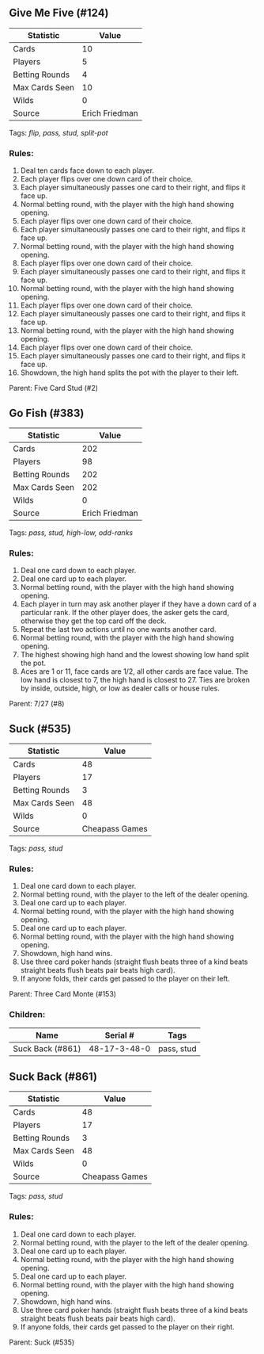 ## Give Me Five (#124)

|Statistic|Value|
|---------|-----|
|Cards|10|
|Players|5|
|Betting Rounds|4|
|Max Cards Seen|10|
|Wilds|0|
|Source|Erich Friedman|

Tags: *flip, pass, stud, split-pot*
### Rules:
1. Deal ten cards face down to each player.
2. Each player flips over one down card of their choice.
3. Each player simultaneously passes one card to their right, and flips it face up.
4. Normal betting round, with the player with the high hand showing opening.
5. Each player flips over one down card of their choice.
6. Each player simultaneously passes one card to their right, and flips it face up.
7. Normal betting round, with the player with the high hand showing opening.
8. Each player flips over one down card of their choice.
9. Each player simultaneously passes one card to their right, and flips it face up.
10. Normal betting round, with the player with the high hand showing opening.
11. Each player flips over one down card of their choice.
12. Each player simultaneously passes one card to their right, and flips it face up.
13. Normal betting round, with the player with the high hand showing opening.
14. Each player flips over one down card of their choice.
15. Each player simultaneously passes one card to their right, and flips it face up.
16. Showdown, the high hand splits the pot with the player to their left.

Parent: Five Card Stud (#2)


## Go Fish (#383)

|Statistic|Value|
|---------|-----|
|Cards|202|
|Players|98|
|Betting Rounds|202|
|Max Cards Seen|202|
|Wilds|0|
|Source|Erich Friedman|

Tags: *pass, stud, high-low, odd-ranks*
### Rules:
1. Deal one card down to each player.
2. Deal one card up to each player.
3. Normal betting round, with the player with the high hand showing opening.
4. Each player in turn may ask another player if they have a down card of a particular rank. If the other player does, the asker gets the card, otherwise they get the top card off the deck.
5. Repeat the last two actions until no one wants another card.
6. Normal betting round, with the player with the high hand showing opening.
7. The highest showing high hand and the lowest showing low hand split the pot.
8. Aces are 1 or 11, face cards are 1/2, all other cards are face value. The low hand is closest to 7, the high hand is closest to 27. Ties are broken by inside, outside, high, or low as dealer calls or house rules.

Parent: 7/27 (#8)


## Suck (#535)

|Statistic|Value|
|---------|-----|
|Cards|48|
|Players|17|
|Betting Rounds|3|
|Max Cards Seen|48|
|Wilds|0|
|Source|Cheapass Games|

Tags: *pass, stud*
### Rules:
1. Deal one card down to each player.
2. Normal betting round, with the player to the left of the dealer opening.
3. Deal one card up to each player.
4. Normal betting round, with the player with the high hand showing opening.
5. Deal one card up to each player.
6. Normal betting round, with the player with the high hand showing opening.
7. Showdown, high hand wins.
8. Use three card poker hands (straight flush beats three of a kind beats straight beats flush beats pair beats high card).
9. If anyone folds, their cards get passed to the player on their left.

Parent: Three Card Monte (#153)
### Children:

|Name|Serial #|Tags|
|----|--------|----|
|Suck Back (#861)|48-17-3-48-0|pass, stud


## Suck Back (#861)

|Statistic|Value|
|---------|-----|
|Cards|48|
|Players|17|
|Betting Rounds|3|
|Max Cards Seen|48|
|Wilds|0|
|Source|Cheapass Games|

Tags: *pass, stud*
### Rules:
1. Deal one card down to each player.
2. Normal betting round, with the player to the left of the dealer opening.
3. Deal one card up to each player.
4. Normal betting round, with the player with the high hand showing opening.
5. Deal one card up to each player.
6. Normal betting round, with the player with the high hand showing opening.
7. Showdown, high hand wins.
8. Use three card poker hands (straight flush beats three of a kind beats straight beats flush beats pair beats high card).
9. If anyone folds, their cards get passed to the player on their right.

Parent: Suck (#535)


